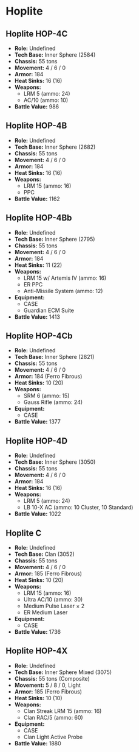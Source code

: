 # Hoplite
## Hoplite HOP-4C
- **Role:** Undefined
- **Tech Base:** Inner Sphere (2584)
- **Chassis:** 55 tons
- **Movement:** 4 / 6 / 0
- **Armor:** 184
- **Heat Sinks:** 16 (16)
- **Weapons:**
  - LRM 5 (ammo: 24)
  - AC/10 (ammo: 10)
- **Battle Value:** 986

## Hoplite HOP-4B
- **Role:** Undefined
- **Tech Base:** Inner Sphere (2682)
- **Chassis:** 55 tons
- **Movement:** 4 / 6 / 0
- **Armor:** 184
- **Heat Sinks:** 16 (16)
- **Weapons:**
  - LRM 15 (ammo: 16)
  - PPC
- **Battle Value:** 1162

## Hoplite HOP-4Bb
- **Role:** Undefined
- **Tech Base:** Inner Sphere (2795)
- **Chassis:** 55 tons
- **Movement:** 4 / 6 / 0
- **Armor:** 184
- **Heat Sinks:** 11 (22)
- **Weapons:**
  - LRM 15 w/ Artemis IV (ammo: 16)
  - ER PPC
  - Anti-Missile System (ammo: 12)
- **Equipment:**
  - CASE
  - Guardian ECM Suite
- **Battle Value:** 1413

## Hoplite HOP-4Cb
- **Role:** Undefined
- **Tech Base:** Inner Sphere (2821)
- **Chassis:** 55 tons
- **Movement:** 4 / 6 / 0
- **Armor:** 184 (Ferro Fibrous)
- **Heat Sinks:** 10 (20)
- **Weapons:**
  - SRM 6 (ammo: 15)
  - Gauss Rifle (ammo: 24)
- **Equipment:**
  - CASE
- **Battle Value:** 1377

## Hoplite HOP-4D
- **Role:** Undefined
- **Tech Base:** Inner Sphere (3050)
- **Chassis:** 55 tons
- **Movement:** 4 / 6 / 0
- **Armor:** 184
- **Heat Sinks:** 16 (16)
- **Weapons:**
  - LRM 5 (ammo: 24)
  - LB 10-X AC (ammo: 10 Cluster, 10 Standard)
- **Battle Value:** 1022

## Hoplite C
- **Role:** Undefined
- **Tech Base:** Clan (3052)
- **Chassis:** 55 tons
- **Movement:** 4 / 6 / 0
- **Armor:** 185 (Ferro Fibrous)
- **Heat Sinks:** 10 (20)
- **Weapons:**
  - LRM 15 (ammo: 16)
  - Ultra AC/10 (ammo: 30)
  - Medium Pulse Laser × 2
  - ER Medium Laser
- **Equipment:**
  - CASE
- **Battle Value:** 1736

## Hoplite HOP-4X
- **Role:** Undefined
- **Tech Base:** Inner Sphere Mixed (3075)
- **Chassis:** 55 tons (Composite)
- **Movement:** 5 / 8 / 0, Light
- **Armor:** 185 (Ferro Fibrous)
- **Heat Sinks:** 10 (10)
- **Weapons:**
  - Clan Streak LRM 15 (ammo: 16)
  - Clan RAC/5 (ammo: 60)
- **Equipment:**
  - CASE
  - Clan Light Active Probe
- **Battle Value:** 1880

